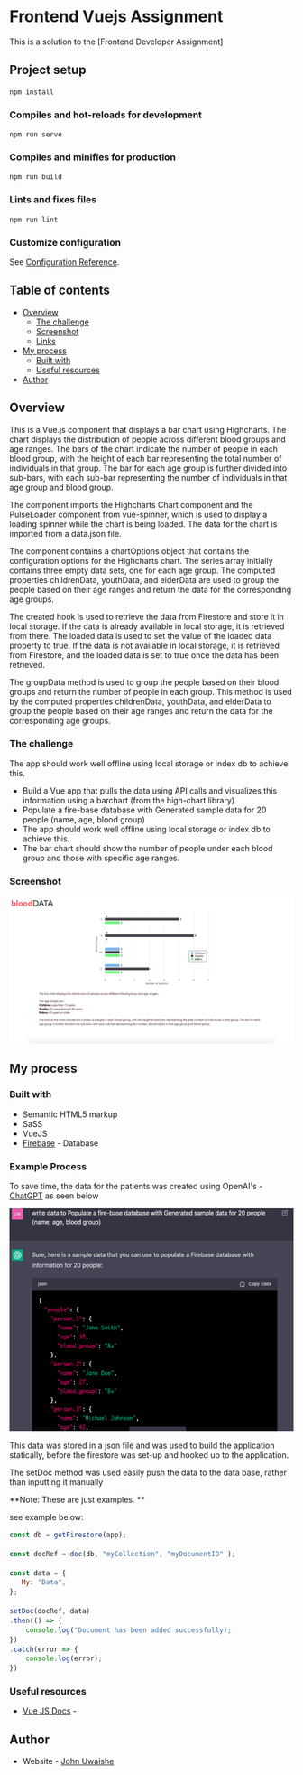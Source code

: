 # Frontend Vuejs Assignment

This is a solution to the [Frontend Developer Assignment]

## Project setup
```
npm install
```

### Compiles and hot-reloads for development
```
npm run serve
```

### Compiles and minifies for production
```
npm run build
```

### Lints and fixes files
```
npm run lint
```

### Customize configuration
See [Configuration Reference](https://cli.vuejs.org/config/).


## Table of contents

- [Overview](#overview)
  - [The challenge](#the-challenge)
  - [Screenshot](#screenshot)
  - [Links](#links)
- [My process](#my-process)
  - [Built with](#built-with)
  - [Useful resources](#useful-resources)
- [Author](#author)

## Overview

This is a Vue.js component that displays a bar chart using Highcharts. The chart displays the distribution of people across different blood groups and age ranges. The bars of the chart indicate the number of people in each blood group, with the height of each bar representing the total number of individuals in that group. The bar for each age group is further divided into sub-bars, with each sub-bar representing the number of individuals in that age group and blood group.

The component imports the Highcharts Chart component and the PulseLoader component from vue-spinner, which is used to display a loading spinner while the chart is being loaded. The data for the chart is imported from a data.json file.

The component contains a chartOptions object that contains the configuration options for the Highcharts chart. The series array initially contains three empty data sets, one for each age group. The computed properties childrenData, youthData, and elderData are used to group the people based on their age ranges and return the data for the corresponding age groups.

The created hook is used to retrieve the data from Firestore and store it in local storage. If the data is already available in local storage, it is retrieved from there. The loaded data is used to set the value of the loaded data property to true. If the data is not available in local storage, it is retrieved from Firestore, and the loaded data is set to true once the data has been retrieved.

The groupData method is used to group the people based on their blood groups and return the number of people in each group. This method is used by the computed properties childrenData, youthData, and elderData to group the people based on their age ranges and return the data for the corresponding age groups.

### The challenge



The app should work well offline using local storage or index db to achieve this.
- Build a Vue app that pulls the data using API calls and visualizes this information using a barchart (from the high-chart library)
- Populate a fire-base database with Generated sample data for 20 people (name, age, blood group)
- The app should work well offline using local storage or index db to achieve this.
- The bar chart should show the number of people under each blood group and those with specific age ranges.


### Screenshot

![](./screenshot1.png)


## My process

### Built with

- Semantic HTML5 markup
- SaSS
- VueJS
- [Firebase](https://firebase.google.com/) - Database


### Example Process

To save time, the data for the patients was created using OpenAI's - [ChatGPT](https://chat.openai.com/) as seen below

![](./datashot.png)

This data was stored in a json file and was used to build the application statically, before the firestore was set-up and hooked up to the application.

The setDoc method was used easily push the data to the data base, rather than inputting it manually


**Note: These are just examples. **

see example below:

```js
const db = getFirestore(app);

const docRef = doc(db, "myCollection", "myDocumentID" );

const data = {
   My: "Data",
};

setDoc(docRef, data)
.then(() => {
    console.log("Document has been added successfully);
})
.catch(error => {
    console.log(error);
})
```


### Useful resources

- [Vue JS Docs](https://vuejs.org/guide/introduction.html) - 

## Author

- Website - [John Uwaishe](https://www.johnwav.space)
